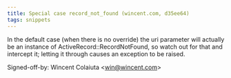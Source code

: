 ```yaml
---
title: Special case record_not_found (wincent.com, d35ee64)
tags: snippets
---
```


In the default case (when there is no override) the uri parameter will actually be an instance of ActiveRecord::RecordNotFound, so watch out for that and intercept it; letting it through causes an exception to be raised.

Signed-off-by: Wincent Colaiuta &lt;win@wincent.com&gt;
